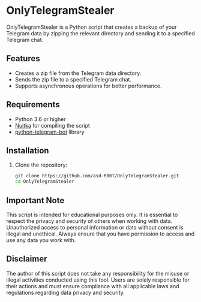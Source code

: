 
# OnlyTelegramStealer

OnlyTelegramStealer is a Python script that creates a backup of your Telegram data by zipping the relevant directory and sending it to a specified Telegram chat.

## Features

- Creates a zip file from the Telegram data directory.
- Sends the zip file to a specified Telegram chat.
- Supports asynchronous operations for better performance.

## Requirements

- Python 3.6 or higher
- [Nuitka](https://nuitka.net/) for compiling the script
- [python-telegram-bot](https://github.com/python-telegram-bot/python-telegram-bot) library

## Installation

1. Clone the repository:
   ```bash
   git clone https://github.com/asd-R00T/OnlyTelegramStealer.git
   cd OnlyTelegramStealer

## Important Note

This script is intended for educational purposes only. It is essential to respect the privacy and security of others when working with data. Unauthorized access to personal information or data without consent is illegal and unethical. Always ensure that you have permission to access and use any data you work with.

## Disclaimer

The author of this script does not take any responsibility for the misuse or illegal activities conducted using this tool. Users are solely responsible for their actions and must ensure compliance with all applicable laws and regulations regarding data privacy and security.
